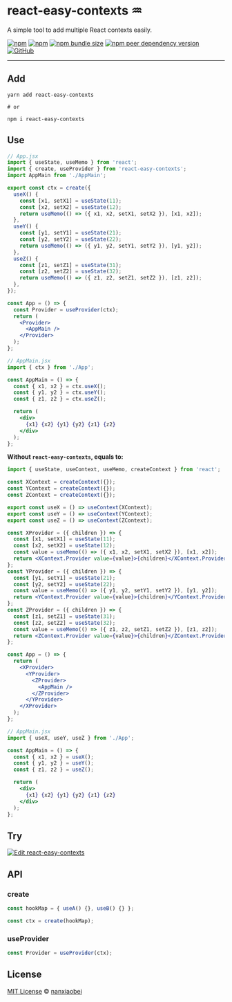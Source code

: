 # react-easy-contexts ♒️

A simple tool to add multiple React contexts easily.

[![npm](https://img.shields.io/npm/v/react-easy-contexts.svg?style=flat-square)](https://www.npmjs.com/package/react-easy-contexts)
[![npm](https://img.shields.io/npm/dt/react-easy-contexts?style=flat-square)](https://www.npmtrends.com/react-easy-contexts)
[![npm bundle size](https://img.shields.io/bundlephobia/minzip/react-easy-contexts?style=flat-square)](https://bundlephobia.com/result?p=react-easy-contexts)
[![npm peer dependency version](https://img.shields.io/npm/dependency-version/react-easy-contexts/peer/react?style=flat-square)](https://github.com/facebook/react)
[![GitHub](https://img.shields.io/github/license/nanxiaobei/react-easy-contexts?style=flat-square)](https://github.com/nanxiaobei/react-easy-contexts/blob/master/LICENSE)

---

## Add

```shell script
yarn add react-easy-contexts

# or

npm i react-easy-contexts
```

## Use

```jsx
// App.jsx
import { useState, useMemo } from 'react';
import { create, useProvider } from 'react-easy-contexts';
import AppMain from './AppMain';

export const ctx = create({
  useX() {
    const [x1, setX1] = useState(11);
    const [x2, setX2] = useState(12);
    return useMemo(() => ({ x1, x2, setX1, setX2 }), [x1, x2]);
  },
  useY() {
    const [y1, setY1] = useState(21);
    const [y2, setY2] = useState(22);
    return useMemo(() => ({ y1, y2, setY1, setY2 }), [y1, y2]);
  },
  useZ() {
    const [z1, setZ1] = useState(31);
    const [z2, setZ2] = useState(32);
    return useMemo(() => ({ z1, z2, setZ1, setZ2 }), [z1, z2]);
  },
});

const App = () => {
  const Provider = useProvider(ctx);
  return (
    <Provider>
      <AppMain />
    </Provider>
  );
};

// AppMain.jsx
import { ctx } from './App';

const AppMain = () => {
  const { x1, x2 } = ctx.useX();
  const { y1, y2 } = ctx.useY();
  const { z1, z2 } = ctx.useZ();

  return (
    <div>
      {x1} {x2} {y1} {y2} {z1} {z2}
    </div>
  );
};
```

**Without `react-easy-contexts`, equals to:**

```jsx
import { useState, useContext, useMemo, createContext } from 'react';

const XContext = createContext({});
const YContext = createContext({});
const ZContext = createContext({});

export const useX = () => useContext(XContext);
export const useY = () => useContext(YContext);
export const useZ = () => useContext(ZContext);

const XProvider = ({ children }) => {
  const [x1, setX1] = useState(11);
  const [x2, setX2] = useState(12);
  const value = useMemo(() => ({ x1, x2, setX1, setX2 }), [x1, x2]);
  return <XContext.Provider value={value}>{children}</XContext.Provider>;
};
const YProvider = ({ children }) => {
  const [y1, setY1] = useState(21);
  const [y2, setY2] = useState(22);
  const value = useMemo(() => ({ y1, y2, setY1, setY2 }), [y1, y2]);
  return <YContext.Provider value={value}>{children}</YContext.Provider>;
};
const ZProvider = ({ children }) => {
  const [z1, setZ1] = useState(31);
  const [z2, setZ2] = useState(32);
  const value = useMemo(() => ({ z1, z2, setZ1, setZ2 }), [z1, z2]);
  return <ZContext.Provider value={value}>{children}</ZContext.Provider>;
};

const App = () => {
  return (
    <XProvider>
      <YProvider>
        <ZProvider>
          <AppMain />
        </ZProvider>
      </YProvider>
    </XProvider>
  );
};

// AppMain.jsx
import { useX, useY, useZ } from './App';

const AppMain = () => {
  const { x1, x2 } = useX();
  const { y1, y2 } = useY();
  const { z1, z2 } = useZ();

  return (
    <div>
      {x1} {x2} {y1} {y2} {z1} {z2}
    </div>
  );
};
```

## Try

[![Edit react-easy-contexts](https://codesandbox.io/static/img/play-codesandbox.svg)](https://codesandbox.io/s/react-easy-contexts-28f8z?fontsize=14&hidenavigation=1&theme=dark)

## API

### create

```js
const hookMap = { useA() {}, useB() {} };

const ctx = create(hookMap);
```

### useProvider

```jsx
const Provider = useProvider(ctx);
```

## License

[MIT License](https://github.com/nanxiaobei/react-easy-contexts/blob/master/LICENSE) © [nanxiaobei](https://mrlee.me/)
